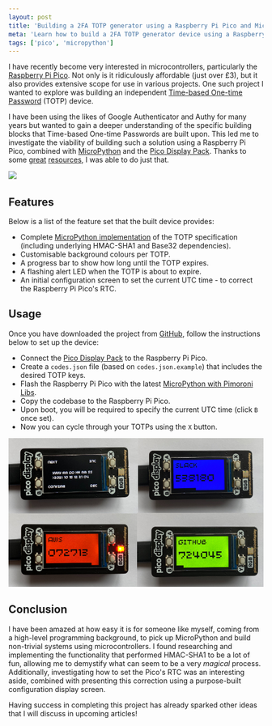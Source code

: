 ```yaml
---
layout: post
title: 'Building a 2FA TOTP generator using a Raspberry Pi Pico and MicroPython'
meta: 'Learn how to build a 2FA TOTP generator device using a Raspberry Pi Pico and MicroPython, including a display and customisable features.'
tags: ['pico', 'micropython']
---
```


I have recently become very interested in microcontrollers, particularly the [Raspberry Pi Pico](https://www.raspberrypi.com/products/raspberry-pi-pico/).
Not only is it ridiculously affordable (just over £3), but it also provides extensive scope for use in various projects.
One such project I wanted to explore was building an independent [Time-based One-time Password](https://en.wikipedia.org/wiki/Time-based_one-time_password) (TOTP) device.

<!--more-->

I have been using the likes of Google Authenticator and Authy for many years but wanted to gain a deeper understanding of the specific building blocks that Time-based One-time Passwords are built upon.
This led me to investigate the viability of building such a solution using a Raspberry Pi Pico, combined with [MicroPython](https://micropython.org/) and the [Pico Display Pack](https://shop.pimoroni.com/products/pico-display-pack).
Thanks to some [great](https://datatracker.ietf.org/doc/html/rfc2104) [resources](https://datatracker.ietf.org/doc/html/rfc6238), I was able to do just that.

[![](demo.gif)](https://github.com/eddmann/pico-2fa-totp)

## Features

Below is a list of the feature set that the built device provides:

- Complete [MicroPython implementation](https://github.com/eddmann/pico-2fa-totp/tree/main/totp) of the TOTP specification (including underlying HMAC-SHA1 and Base32 dependencies).
- Customisable background colours per TOTP.
- A progress bar to show how long until the TOTP expires.
- A flashing alert LED when the TOTP is about to expire.
- An initial configuration screen to set the current UTC time - to correct the Raspberry Pi Pico's RTC.

## Usage

Once you have downloaded the project from [GitHub](https://github.com/eddmann/pico-2fa-totp), follow the instructions below to set up the device:

- Connect the [Pico Display Pack](https://shop.pimoroni.com/products/pico-display-pack) to the Raspberry Pi Pico.
- Create a `codes.json` file (based on `codes.json.example`) that includes the desired TOTP keys.
- Flash the Raspberry Pi Pico with the latest [MicroPython with Pimoroni Libs](https://github.com/pimoroni/pimoroni-pico/releases/latest).
- Copy the codebase to the Raspberry Pi Pico.
- Upon boot, you will be required to specify the current UTC time (click `B` once set).
- Now you can cycle through your TOTPs using the `X` button.

[![](demo.jpg)](https://github.com/eddmann/pico-2fa-totp)

## Conclusion

I have been amazed at how easy it is for someone like myself, coming from a high-level programming background, to pick up MicroPython and build non-trivial systems using microcontrollers.
I found researching and implementing the functionality that performed HMAC-SHA1 to be a lot of fun, allowing me to demystify what can seem to be a very _magical_ process.
Additionally, investigating how to set the Pico's RTC was an interesting aside, combined with presenting this correction using a purpose-built configuration display screen.

Having success in completing this project has already sparked other ideas that I will discuss in upcoming articles!
